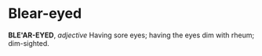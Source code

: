 # Blear-eyed

**BLE'AR-EYED**, _adjective_ Having sore eyes; having the eyes dim with rheum; dim-sighted.